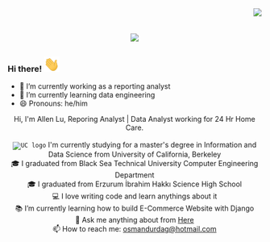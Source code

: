 <img align="right" src="https://visitor-badge.laobi.icu/badge?page_id=wolu0901.wolu0901">

<h1 align="center">
  <a href="https://git.io/typing-svg">
    <img src="https://readme-typing-svg.herokuapp.com/?lines=Hello!!😄;This+is+Allen+Lu~;NICE+TO+MEET+YOU!;&center=true&size=25">
  </a>
</h1>

### Hi there! <img src="https://raw.githubusercontent.com/ABSphreak/ABSphreak/master/gifs/Hi.gif" height="30px">
- 🔭 I’m currently working as a reporting analyst
- 🌱 I’m currently learning data engineering
- 😄 Pronouns: he/him

<p align="center">
  Hi, I'm Allen Lu, Reporing Analyst | Data Analyst working for 24 Hr Home Care.
  <br>
  <br>
  <code><img title="UC logo" height="25" src="images/uc.svg"></code> I'm currently studying for a master's degree in Information and Data Science from University of California, Berkeley
  <br>
  🎓 I graduated from Black Sea Technical University Computer Engineering Department
  <br>
  🎓 I graduated from Erzurum İbrahim Hakkı Science High School
  <br>
  💻 I love writing code and learn anythings about it
  <br>
  📚 I’m currently learning how to build E-Commerce Website with Django
  <br>
  💬 Ask me anything about from <a href="https://github.com/zumrudu-anka/zumrudu-anka/issues" title="Issues">Here</a>
  <br>
  📫 How to reach me: <a href="mailto: osmandurdag@hotmail.com">osmandurdag@hotmail.com</a>
</p>



<!--
**wolu0901/wolu0901** is a ✨ _special_ ✨ repository because its `README.md` (this file) appears on your GitHub profile.
-->
